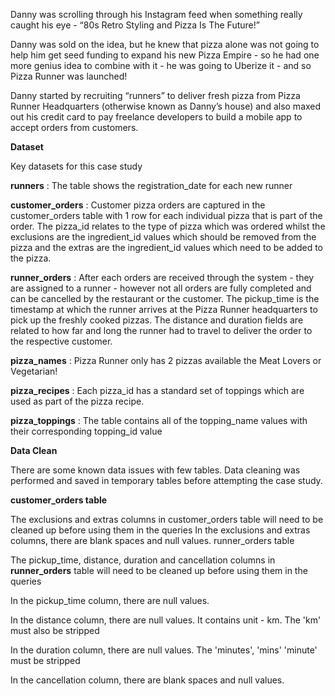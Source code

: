 Danny was scrolling through his Instagram feed when something really caught his eye - “80s Retro Styling and Pizza Is The Future!”

Danny was sold on the idea, but he knew that pizza alone was not going to help him get seed funding to expand his new Pizza Empire - so he had one more genius idea to combine with it - he was going to Uberize it - and so Pizza Runner was launched!

Danny started by recruiting “runners” to deliver fresh pizza from Pizza Runner Headquarters (otherwise known as Danny’s house) and also maxed out his credit card to pay freelance developers to build a mobile app to accept orders from customers.

**Dataset**

Key datasets for this case study

**runners** : The table shows the registration_date for each new runner

**customer_orders** : Customer pizza orders are captured in the customer_orders table with 1 row for each individual pizza that is part of the order. The pizza_id relates to the type of pizza which was ordered whilst the exclusions are the ingredient_id values which should be removed from the pizza and the extras are the ingredient_id values which need to be added to the pizza.

**runner_orders** : After each orders are received through the system - they are assigned to a runner - however not all orders are fully completed and can be cancelled by the restaurant or the customer. The pickup_time is the timestamp at which the runner arrives at the Pizza Runner headquarters to pick up the freshly cooked pizzas. The distance and duration fields are related to how far and long the runner had to travel to deliver the order to the respective customer.

**pizza_names** : Pizza Runner only has 2 pizzas available the Meat Lovers or Vegetarian!

**pizza_recipes** : Each pizza_id has a standard set of toppings which are used as part of the pizza recipe.

**pizza_toppings** : The table contains all of the topping_name values with their corresponding topping_id value

**Data Clean**

There are some known data issues with few tables. Data cleaning was performed and saved in temporary tables before attempting the case study.

**customer_orders table**

The exclusions and extras columns in customer_orders table will need to be cleaned up before using them in the queries
In the exclusions and extras columns, there are blank spaces and null values.
runner_orders table

The pickup_time, distance, duration and cancellation columns in **runner_orders** table will need to be cleaned up before using them in the queries

In the pickup_time column, there are null values.

In the distance column, there are null values. It contains unit - km. The 'km' must also be stripped

In the duration column, there are null values. The 'minutes', 'mins' 'minute' must be stripped

In the cancellation column, there are blank spaces and null values.
